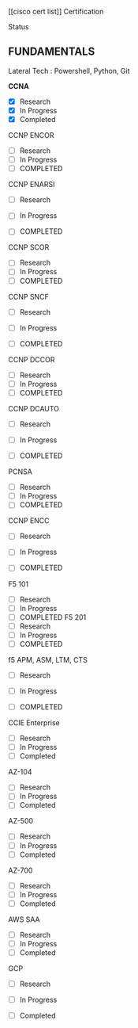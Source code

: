 
[[cisco cert list]]
Certification

Status

## FUNDAMENTALS

Lateral Tech : Powershell, Python, Git

**CCNA**

- [x] Research
- [x] In Progress
- [x] Completed

CCNP ENCOR
- [ ] Research
- [ ] In Progress
- [ ] COMPLETED 

CCNP ENARSI
- [ ] Research
- [ ] In Progress
- [ ] COMPLETED 


CCNP SCOR
- [ ] Research
- [ ] In Progress 
- [ ] COMPLETED 

CCNP SNCF
- [ ] Research
- [ ] In Progress
- [ ] COMPLETED



CCNP DCCOR
- [ ] Research
- [ ] In Progress
- [ ] COMPLETED

CCNP DCAUTO
- [ ] Research
- [ ] In Progress
- [ ] COMPLETED


PCNSA
- [ ] Research
- [ ] In Progress
- [ ] COMPLETED

CCNP ENCC
- [ ] Research
- [ ] In Progress
- [ ] COMPLETED


F5 101
- [ ] Research
- [ ] In Progress
- [ ] COMPLETED 
F5 201
- [ ] Research
- [ ] In Progress
- [ ] COMPLETED 

f5 APM, ASM, LTM, CTS
- [ ] Research
- [ ] In Progress
- [ ] COMPLETED


CCIE Enterprise
- [ ] Research
- [ ] In Progress
- [ ] Completed

AZ-104
- [ ] Research
- [ ] In Progress
- [ ] Completed

AZ-500
- [ ] Research
- [ ] In Progress
- [ ] Completed

AZ-700
- [ ] Research
- [ ] In Progress
- [ ] Completed

AWS SAA
- [ ] Research
- [ ] In Progress
- [ ] Completed

GCP
- [ ] Research
- [ ] In Progress
- [ ] Completed








